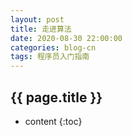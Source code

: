 ```yaml
---
layout: post
title: 走进算法
date: 2020-08-30 22:00:00
categories: blog-cn
tags: 程序员入门指南
--- 
```


<h2>{{ page.title }}</h2>

* content
{:toc}